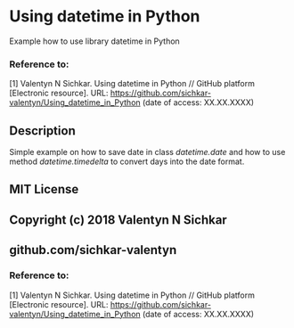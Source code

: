 # Using datetime in Python
Example how to use library datetime in Python

### Reference to:
[1] Valentyn N Sichkar. Using datetime in Python // GitHub platform [Electronic resource]. URL: https://github.com/sichkar-valentyn/Using_datetime_in_Python (date of access: XX.XX.XXXX)

## Description
Simple example on how to save date in class _datetime.date_ and how to use method _datetime.timedelta_ to convert days into the date format.

## MIT License
## Copyright (c) 2018 Valentyn N Sichkar
## github.com/sichkar-valentyn
### Reference to:
[1] Valentyn N Sichkar. Using datetime in Python // GitHub platform [Electronic resource]. URL: https://github.com/sichkar-valentyn/Using_datetime_in_Python (date of access: XX.XX.XXXX)
